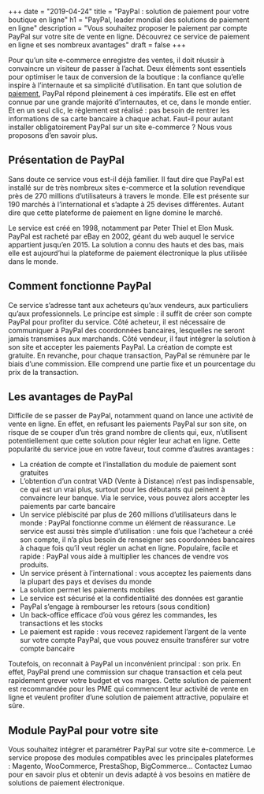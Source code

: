 +++
date = "2019-04-24"
title = "PayPal : solution de paiement pour votre boutique en ligne"
h1 = "PayPal, leader mondial des solutions de paiement en ligne"
description = "Vous souhaitez proposer le paiement par compte PayPal sur votre site de vente en ligne. Découvrez ce service de paiement en ligne et ses nombreux avantages"
draft = false
+++

Pour qu’un site e-commerce enregistre des ventes, il doit réussir à convaincre un visiteur de passer à l’achat. Deux éléments sont essentiels pour optimiser le taux de conversion de la boutique : la confiance qu’elle inspire à l’internaute et sa simplicité d’utilisation. En tant que solution de [paiement](/ecommerce/tunnel-de-vente/paiement/), PayPal répond pleinement à ces impératifs. Elle est en effet connue par une grande majorité d’internautes, et ce, dans le monde entier. Et en un seul clic, le règlement est réalisé : pas besoin de rentrer les informations de sa carte bancaire à chaque achat. Faut-il pour autant installer obligatoirement PayPal sur un site e-commerce ? Nous vous proposons d’en savoir plus.

## Présentation de PayPal

Sans doute ce service vous est-il déjà familier. Il faut dire que PayPal est installé sur de très nombreux sites e-commerce et la solution revendique près de 270 millions d’utilisateurs à travers le monde. Elle est présente sur 190 marchés à l’international et s’adapte à 25 devises différentes. Autant dire que cette plateforme de paiement en ligne domine le marché. 

Le service est créé en 1998, notamment par Peter Thiel et Elon Musk. PayPal est racheté par eBay en 2002, géant du web auquel le service appartient jusqu’en 2015. La solution a connu des hauts et des bas, mais elle est aujourd’hui la plateforme de paiement électronique la plus utilisée dans le monde. 

## Comment fonctionne PayPal

Ce service s’adresse tant aux acheteurs qu’aux vendeurs, aux particuliers qu’aux professionnels. Le principe est simple : il suffit de créer son compte PayPal pour profiter du service. Côté acheteur, il est nécessaire de communiquer à PayPal des coordonnées bancaires, lesquelles ne seront jamais transmises aux marchands. Côté vendeur, il faut intégrer la solution à son site et accepter les paiements PayPal. La création de compte est gratuite. En revanche, pour chaque transaction, PayPal se rémunère par le biais d’une commission. Elle comprend une partie fixe et un pourcentage du prix de la transaction.

## Les avantages de PayPal

Difficile de se passer de PayPal, notamment quand on lance une activité de vente en ligne. En effet, en refusant les paiements PayPal sur son site, on risque de se couper d’un très grand nombre de clients qui, eux, n’utilisent potentiellement que cette solution pour régler leur achat en ligne. Cette popularité du service joue en votre faveur, tout comme d’autres avantages :

-	La création de compte et l’installation du module de paiement sont gratuites
-	L’obtention d’un contrat VAD (Vente à Distance) n’est pas indispensable, ce qui est un vrai plus, surtout pour les débutants qui peinent à convaincre leur banque. Via le service, vous pouvez alors accepter les paiements par carte bancaire
-	Un service plébiscité par plus de 260 millions d’utilisateurs dans le monde : PayPal fonctionne comme un élément de réassurance. Le service est aussi très simple d’utilisation : une fois que l’acheteur a créé son compte, il n’a plus besoin de renseigner ses coordonnées bancaires à chaque fois qu’il veut régler un achat en ligne. Populaire, facile et rapide : PayPal vous aide à multiplier les chances de vendre vos produits.
-	Un service présent à l’international : vous acceptez les paiements dans la plupart des pays et devises du monde
-	La solution permet les paiements mobiles
-	Le service est sécurisé et la confidentialité des données est garantie
-	PayPal s’engage à rembourser les retours (sous condition)
-	Un back-office efficace d’où vous gérez les commandes, les transactions et les stocks
-	Le paiement est rapide : vous recevez rapidement l’argent de la vente sur votre compte PayPal, que vous pouvez ensuite transférer sur votre compte bancaire

Toutefois, on reconnait à PayPal un inconvénient principal : son prix. En effet, PayPal prend une commission sur chaque transaction et cela peut rapidement grever votre budget et vos marges. Cette solution de paiement est recommandée pour les PME qui commencent leur activité de vente en ligne et veulent profiter d’une solution de paiement attractive, populaire et sûre.

## Module PayPal pour votre site

Vous souhaitez intégrer et paramétrer PayPal sur votre site e-commerce. Le service propose des modules compatibles avec les principales plateformes : Magento, WooCommerce, PrestaShop, BigCommerce… Contactez Lumao pour en savoir plus et obtenir un devis adapté à vos besoins en matière de solutions de paiement électronique.
